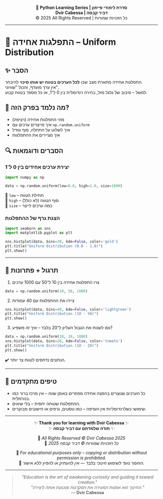 <!-- DC_HEADER_START -->
<div align="center">

🐍 **Python Learning Series | סדרת לימודי פייתון**  
**Dvir Cabessa | דביר קבסה**  
© 2025 All Rights Reserved | כל הזכויות שמורות

</div>

---
<!-- DC_HEADER_END -->

# 📘 התפלגות אחידה – Uniform Distribution

## ✨ הסבר

התפלגות אחידה מתארת מצב שבו **לכל הערכים בטווח יש אותו סיכוי** להיבחר.  
אין ערך מועדף, והכול "שוויוני".  
למשל – סיבוב של גלגל מזל, בחירה רנדומלית בין 0 ל־1, או כל מספר בטווח קבוע.

## 🧠 מה נלמד בפרק הזה?
- מהי התפלגות אחידה (רציפה)
- איך מייצרים ערכים עם `np.random.uniform`
- איך לשלוט על התחלה, סוף וגודל
- איך מציירים את ההתפלגות

## 🔍 הסברים ודוגמאות

### יצירת ערכים אחידים בין 0 ל־1
```python
import numpy as np

data = np.random.uniform(low=0.0, high=1.0, size=1000)
```

🔸 `low` – תחילת הטווח  
🔸 `high` – סוף הטווח (לא כולל)  
🔸 `size` – כמה ערכים לייצר

### הצגת גרף של ההתפלגות
```python
import seaborn as sns
import matplotlib.pyplot as plt

sns.histplot(data, bins=30, kde=False, color='gold')
plt.title("Uniform Distribution (0.0 - 1.0)")
plt.show()
```

---

## 🧪 תרגול + פתרונות

1. צרו התפלגות אחידה בין 10 ל־50 עם 1000 ערכים
```python
data = np.random.uniform(10, 50, 1000)
```

2. ציירו את ההתפלגות עם 40 עמודות
```python
sns.histplot(data, bins=40, kde=False, color='lightgreen')
plt.title("Uniform Distribution (10 - 50)")
plt.show()
```

3. נסו לשנות את הגבול העליון ל־20 בלבד – איך זה משפיע?
```python
data = np.random.uniform(10, 20, 1000)
sns.histplot(data, bins=20, kde=False, color='tomato')
plt.title("Uniform Distribution (10 - 20)")
plt.show()
```
✔️ הנתונים נדחסים לטווח צר יותר.

---

## 💬 טיפים מתקדמים

* כל הערכים שנוצרים בהפצה אחידה מפוזרים באופן שווה – אין מרכז ברור כמו בנורמלית.
* ההתפלגות שטוחה יחסית – בלי שיאים.
* שימושי כשלרנדומליות אין העדפה – כמו טסטים, גרפים או חישובים מבוקרים.

<!-- DC_FOOTER_START -->
---

<div align="center">

✨ **Thank you for learning with Dvir Cabessa** ✨  
✨ **תודה שלמדתם עם דביר קבסה** ✨  

📘 *All Rights Reserved © Dvir Cabessa 2025*  
📘 *כל הזכויות שמורות © דביר קבסה 2025*  

🔗 *For educational purposes only – copying or distribution without permission is prohibited.*  
🔗 *החומר נועד לשימוש חינוכי בלבד — אין להעתיק או להפיץ ללא אישור.*

---

> _"Education is the art of awakening curiosity and guiding it toward creation."_  
> _"החינוך הוא אמנות המעירה את הסקרנות ומכוונת אותה ליצירה."_  
> — **Dvir Cabessa**

</div>
<!-- DC_FOOTER_END -->

